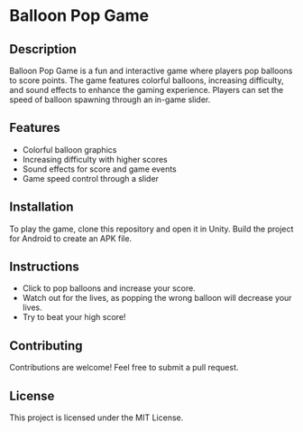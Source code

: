 # Balloon Pop Game

## Description
Balloon Pop Game is a fun and interactive game where players pop balloons to score points. The game features colorful balloons, increasing difficulty, and sound effects to enhance the gaming experience. Players can set the speed of balloon spawning through an in-game slider.

## Features
- Colorful balloon graphics
- Increasing difficulty with higher scores
- Sound effects for score and game events
- Game speed control through a slider

## Installation
To play the game, clone this repository and open it in Unity. Build the project for Android to create an APK file.

## Instructions
- Click to pop balloons and increase your score.
- Watch out for the lives, as popping the wrong balloon will decrease your lives.
- Try to beat your high score!

## Contributing
Contributions are welcome! Feel free to submit a pull request.

## License
This project is licensed under the MIT License.
